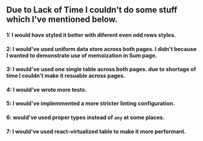 ## Due to Lack of Time I couldn't do some stuff which I've mentioned below.

#### 1: I would have styled it better with diferent even odd rows styles.

#### 2: I would've used uniform data store across both pages. I didn't because I wanted to demonstrate use of memoization in Sum page.

#### 3: I would've used one single table across both pages. due to shortage of time I couldn't make it resuable across pages.

#### 4: I would've wrote more tests.

#### 5: I would've implemmented a more stricter linting configuration.

#### 6: would've used proper types instead of `any` at some places.

#### 7: I would've used react-virtualized table to make it more performant.
